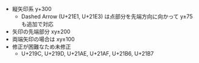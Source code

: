 * 縦矢印系 y+300
  * Dashed Arrow (U+21E1, U+21E3) は点部分を先端方向に向かって y±75 も追加で対応
* 矢印の先端部分 xy±200
* 両端矢印の場合は xy±100
* 修正が困難なため未修正
  * U+219C, U+219D, U+21AE, U+21AF, U+21B6, U+21B7